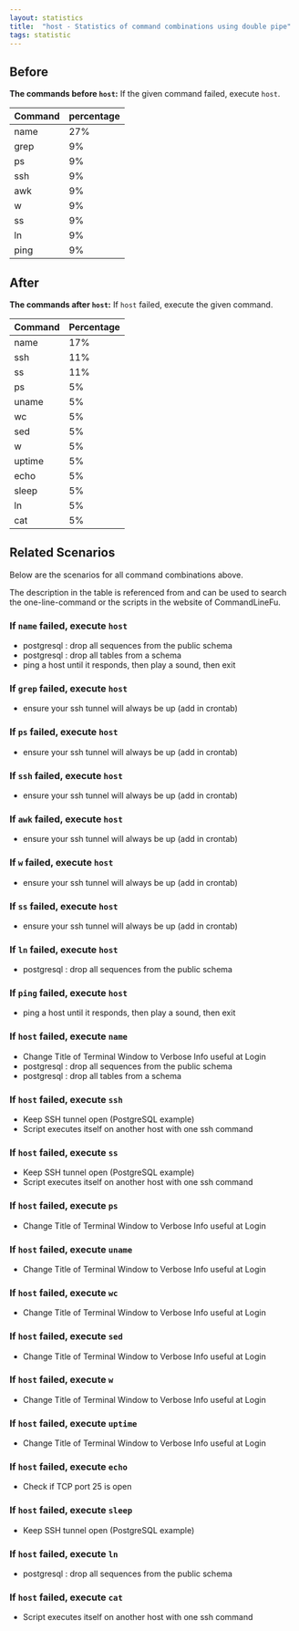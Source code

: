 ```yaml
---
layout: statistics
title:  "host - Statistics of command combinations using double pipe"
tags: statistic
---
```


## Before

__The commands before `host`:__ If the given command failed, execute `host`.

| Command | percentage |
|--------|--------|
| name | 27% |
| grep | 9% |
| ps | 9% |
| ssh | 9% |
| awk | 9% |
| w | 9% |
| ss | 9% |
| ln | 9% |
| ping | 9% |



## After

__The commands after `host`:__ If `host` failed, execute the given command.

| Command | Percentage | 
|-------|--------|
| name | 17% |
| ssh | 11% |
| ss | 11% |
| ps | 5% |
| uname | 5% |
| wc | 5% |
| sed | 5% |
| w | 5% |
| uptime | 5% |
| echo | 5% |
| sleep | 5% |
| ln | 5% |
| cat | 5% |



## Related Scenarios

Below are the scenarios for all command combinations above.

The description in the table is referenced from and can be used to search the one-line-command or the scripts in the website of CommandLineFu.


### If `name` failed, execute `host`

- postgresql : drop all sequences from the public schema
- postgresql : drop all tables from a schema
- ping a host until it responds, then play a sound, then exit

            
### If `grep` failed, execute `host`

- ensure your ssh tunnel will always be up (add in crontab)

            
### If `ps` failed, execute `host`

- ensure your ssh tunnel will always be up (add in crontab)

            
### If `ssh` failed, execute `host`

- ensure your ssh tunnel will always be up (add in crontab)

            
### If `awk` failed, execute `host`

- ensure your ssh tunnel will always be up (add in crontab)

            
### If `w` failed, execute `host`

- ensure your ssh tunnel will always be up (add in crontab)

            
### If `ss` failed, execute `host`

- ensure your ssh tunnel will always be up (add in crontab)

            
### If `ln` failed, execute `host`

- postgresql : drop all sequences from the public schema

            
### If `ping` failed, execute `host`

- ping a host until it responds, then play a sound, then exit

            


### If `host` failed, execute `name`

- Change Title of Terminal Window to Verbose Info useful at Login
- postgresql : drop all sequences from the public schema
- postgresql : drop all tables from a schema

            
### If `host` failed, execute `ssh`

- Keep SSH tunnel open (PostgreSQL example)
- Script executes itself on another host with one ssh command

            
### If `host` failed, execute `ss`

- Keep SSH tunnel open (PostgreSQL example)
- Script executes itself on another host with one ssh command

            
### If `host` failed, execute `ps`

- Change Title of Terminal Window to Verbose Info useful at Login

            
### If `host` failed, execute `uname`

- Change Title of Terminal Window to Verbose Info useful at Login

            
### If `host` failed, execute `wc`

- Change Title of Terminal Window to Verbose Info useful at Login

            
### If `host` failed, execute `sed`

- Change Title of Terminal Window to Verbose Info useful at Login

            
### If `host` failed, execute `w`

- Change Title of Terminal Window to Verbose Info useful at Login

            
### If `host` failed, execute `uptime`

- Change Title of Terminal Window to Verbose Info useful at Login

            
### If `host` failed, execute `echo`

- Check if TCP port 25 is open

            
### If `host` failed, execute `sleep`

- Keep SSH tunnel open (PostgreSQL example)

            
### If `host` failed, execute `ln`

- postgresql : drop all sequences from the public schema

            
### If `host` failed, execute `cat`

- Script executes itself on another host with one ssh command

            
